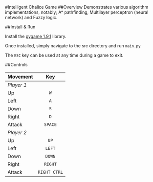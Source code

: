 #Intelligent Chalice Game
##Overview
Demonstrates various algorithm implementations, notably; A* pathfinding, Multilayer perceptron (neural network) and Fuzzy logic.


##Install & Run

Install the [pygame 1.9.1](http://www.pygame.org/download.shtml "pygame download page") library.

Once installed, simply navigate to the src directory and run `main.py`

The `ESC` key can be used at any time during a game to exit.

##Controls

|**Movement**|**Key**     |
|------------|:----------:|
|*Player 1*  |            |
|Up          |`W`         |
|Left        |`A`         |
|Down        |`S`         |
|Right       |`D`         |
|Attack      |`SPACE`     |
|*Player 2*  |            |
|Up          |`UP`        |
|Left        |`LEFT`      | 
|Down        |`DOWN`      |
|Right       |`RIGHT`     |
|Attack      |`RIGHT CTRL`|
